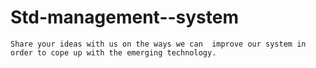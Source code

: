 # Std-management--system
`Share your ideas with us on the ways we can  improve our system in order to cope up with the emerging technology.`
